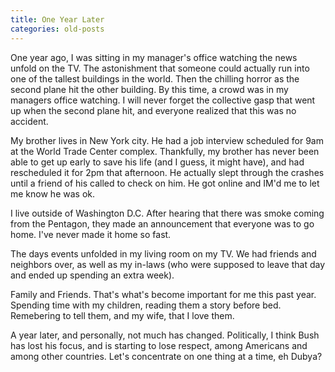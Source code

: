 ```yaml
---
title: One Year Later
categories: old-posts
---
```

One year ago, I was sitting in my manager's office watching the news unfold on the TV. The astonishment that someone could actually run into one of the tallest buildings in the world. Then the chilling horror as the second plane hit the other building. By this time, a crowd was in my managers office watching. I will never forget the collective gasp that went up when the second plane hit, and everyone realized that this was no accident. 
<!--more-->

My brother lives in New York city. He had a job interview scheduled for 9am at the World Trade Center complex. Thankfully, my brother has never been able to get up early to save his life (and I guess, it might have), and had rescheduled it for 2pm that afternoon. He actually slept through the crashes until a friend of his called to check on him. He got online and IM'd me to let me know he was ok. 

I live outside of Washington D.C. After hearing that there was smoke coming from the Pentagon, they made an announcement that everyone was to go home. I've never made it home so fast. 

The days events unfolded in my living room on my TV. We had friends and neighbors over, as well as my in-laws (who were supposed to leave that day and ended up spending an extra week). 

Family and Friends. That's what's become important for me this past year. Spending time with my children, reading them a story before bed. Remebering to tell them, and my wife, that I love them.

A year later, and personally, not much has changed. Politically, I think Bush has lost his focus, and is starting to lose respect, among Americans and among other countries. Let's concentrate on one thing at a time, eh Dubya?